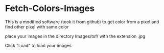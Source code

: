 # Fetch-Colors-Images
This is a modified software (took it from github) to get color from a pixel and find other pixel with same color

place your images in the directory Images/tof/ with the extension .jpg 


Click "Load" to load your images
